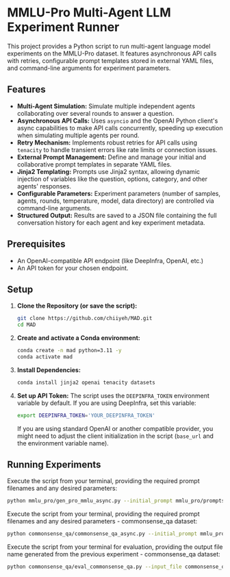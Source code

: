 # MMLU-Pro Multi-Agent LLM Experiment Runner

This project provides a Python script to run multi-agent language model experiments on the MMLU-Pro dataset. It features asynchronous API calls with retries, configurable prompt templates stored in external YAML files, and command-line arguments for experiment parameters.

## Features

* **Multi-Agent Simulation:** Simulate multiple independent agents collaborating over several rounds to answer a question.
* **Asynchronous API Calls:** Uses `asyncio` and the OpenAI Python client's async capabilities to make API calls concurrently, speeding up execution when simulating multiple agents per round.
* **Retry Mechanism:** Implements robust retries for API calls using `tenacity` to handle transient errors like rate limits or connection issues.
* **External Prompt Management:** Define and manage your initial and collaborative prompt templates in separate YAML files.
* **Jinja2 Templating:** Prompts use Jinja2 syntax, allowing dynamic injection of variables like the question, options, category, and other agents' responses.
* **Configurable Parameters:** Experiment parameters (number of samples, agents, rounds, temperature, model, data directory) are controlled via command-line arguments.
* **Structured Output:** Results are saved to a JSON file containing the full conversation history for each agent and key experiment metadata.

## Prerequisites

* An OpenAI-compatible API endpoint (like DeepInfra, OpenAI, etc.)
* An API token for your chosen endpoint.

## Setup

1.  **Clone the Repository (or save the script):**
    ```bash
    git clone https://github.com/chiiyeh/MAD.git
    cd MAD
    ```

2.  **Create and activate a Conda environment:**
    ```bash
    conda create -n mad python=3.11 -y
    conda activate mad
    ```

3.  **Install Dependencies:**
    ```bash
    conda install jinja2 openai tenacity datasets
    ```

4.  **Set up API Token:**
    The script uses the `DEEPINFRA_TOKEN` environment variable by default. If you are using DeepInfra, set this variable:
    ```bash
    export DEEPINFRA_TOKEN='YOUR_DEEPINFRA_TOKEN'
    ```
    If you are using standard OpenAI or another compatible provider, you might need to adjust the client initialization in the script (`base_url` and the environment variable name).

## Running Experiments

Execute the script from your terminal, providing the required prompt filenames and any desired parameters:

```bash
python mmlu_pro/gen_pro_mmlu_async.py --initial_prompt mmlu_pro/prompts/initial_prompt_v1.yaml --collaborative_prompt mmlu_pro/prompts/collaborative_advise_v1.yaml --num_samples 5 --data_dir ./
```

Execute the script from your terminal, providing the required prompt filenames and any desired parameters - commonsense_qa dataset:

```bash
python commonsense_qa/commonsense_qa_async.py --initial_prompt mmlu_pro/prompts/initial_prompt_v1.yaml --collaborative_prompt mmlu_pro/prompts/collaborative_advise_v1.yaml --num_samples 5 --data_dir ./
```

Execute the script from your terminal for evaluation, providing the output file name generated from the previous experiment - commonsense_qa dataset:

```bash
python commonsense_qa/eval_commonsense_qa.py --input_file commonsense_qa_3agents_2rounds_0.7temp_Qwen_Qwen2.5-7B-Instruct_initial_cot_detailed_v1_collaborative_advise_v1.json
```
